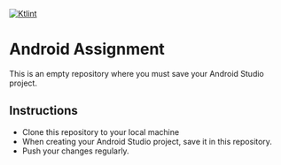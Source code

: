 [![Ktlint](https://github.com/linero-tech/module-306-a-team/actions/workflows/wf-ktlint.yml/badge.svg)](https://github.com/linero-tech/module-306-a-team/actions/workflows/wf-ktlint.yml)

# Android Assignment

This is an empty repository where you must save your Android Studio project.

## Instructions

- Clone this repository to your local machine
- When creating your Android Studio project, save it in this repository.
- Push your changes regularly.
